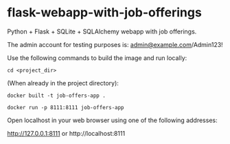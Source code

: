 # flask-webapp-with-job-offerings
Python + Flask + SQLite + SQLAlchemy webapp with job offerings.

The admin account for testing purposes is: admin@example.com/Admin123!

Use the following commands to build the image and run locally:

`cd <project_dir>`

(When already in the project directory):

`docker built -t job-offers-app .`

`docker run -p 8111:8111 job-offers-app`

Open localhost in your web browser using one of the following addresses:

http://127.0.0.1:8111 or http://localhost:8111




